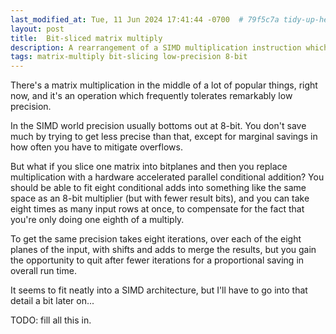```yaml
---
last_modified_at: Tue, 11 Jun 2024 17:41:44 -0700  # 79f5c7a tidy-up-headers-add-descriptions
layout: post
title:  Bit-sliced matrix multiply
description: A rearrangement of a SIMD multiplication instruction which allows efficient implementation of matrix multiplication of less than eight-bit precision.
tags: matrix-multiply bit-slicing low-precision 8-bit
---
```


There's a matrix multiplication in the middle of a lot of popular things, right
now, and it's an operation which frequently tolerates remarkably low precision.

In the SIMD world precision usually bottoms out at 8-bit.  You don't save much
by trying to get less precise than that, except for marginal savings in how
often you have to mitigate overflows.

But what if you slice one matrix into bitplanes and then you replace
multiplication with a hardware accelerated parallel conditional addition?  You
should be able to fit eight conditional adds into something like the same space
as an 8-bit multiplier (but with fewer result bits), and you can take eight
times as many input rows at once, to compensate for the fact that you're only
doing one eighth of a multiply.

To get the same precision takes eight iterations, over each of the eight planes
of the input, with shifts and adds to merge the results, but you gain the
opportunity to quit after fewer iterations for a proportional saving in overall
run time.

It seems to fit neatly into a SIMD architecture, but I'll have to go into that
detail a bit later on...

TODO: fill all this in.
